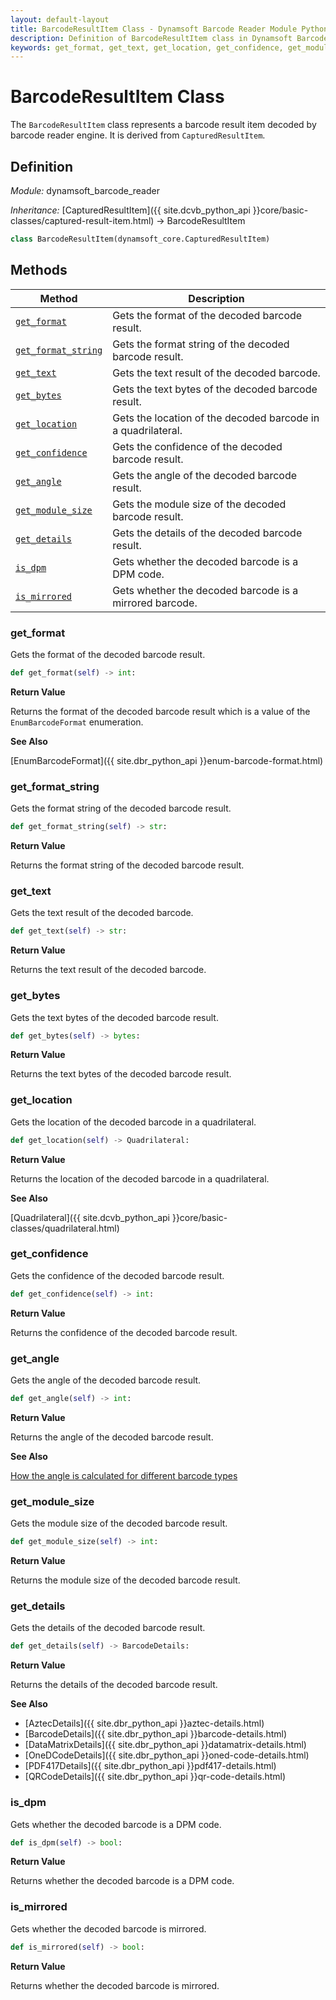 ```yaml
---
layout: default-layout
title: BarcodeResultItem Class - Dynamsoft Barcode Reader Module Python Edition API Reference
description: Definition of BarcodeResultItem class in Dynamsoft Barcode Reader Module Python Edition.
keywords: get_format, get_text, get_location, get_confidence, get_module_size, BarcodeResultItem, api reference
---
```


# BarcodeResultItem Class

The `BarcodeResultItem` class represents a barcode result item decoded by barcode reader engine. It is derived from `CapturedResultItem`.

## Definition

*Module:* dynamsoft_barcode_reader

*Inheritance:* [CapturedResultItem]({{ site.dcvb_python_api }}core/basic-classes/captured-result-item.html) -> BarcodeResultItem

```python
class BarcodeResultItem(dynamsoft_core.CapturedResultItem)
```

## Methods

| Method               | Description |
|----------------------|-------------|
| [`get_format`](#get_format) | Gets the format of the decoded barcode result. |
| [`get_format_string`](#get_format_string) | Gets the format string of the decoded barcode result. |
| [`get_text`](#get_text) | Gets the text result of the decoded barcode. |
| [`get_bytes`](#get_bytes) | Gets the text bytes of the decoded barcode result. |
| [`get_location`](#get_location) | Gets the location of the decoded barcode in a quadrilateral. |
| [`get_confidence`](#get_confidence) | Gets the confidence of the decoded barcode result. |
| [`get_angle`](#get_angle) | Gets the angle of the decoded barcode result. |
| [`get_module_size`](#get_module_size) | Gets the module size of the decoded barcode result. |
| [`get_details`](#get_details) | Gets the details of the decoded barcode result. |
| [`is_dpm`](#is_dpm) | Gets whether the decoded barcode is a DPM code. |
| [`is_mirrored`](#is_mirrored) | Gets whether the decoded barcode is a mirrored barcode. |

### get_format

Gets the format of the decoded barcode result.

```python
def get_format(self) -> int:
```

**Return Value**

Returns the format of the decoded barcode result which is a value of the `EnumBarcodeFormat` enumeration.

**See Also**

[EnumBarcodeFormat]({{ site.dbr_python_api }}enum-barcode-format.html)

### get_format_string

Gets the format string of the decoded barcode result.

```python
def get_format_string(self) -> str:
```

**Return Value**

Returns the format string of the decoded barcode result.

### get_text

Gets the text result of the decoded barcode.

```python
def get_text(self) -> str:
```

**Return Value**

Returns the text result of the decoded barcode.

### get_bytes

Gets the text bytes of the decoded barcode result.

```python
def get_bytes(self) -> bytes:
```

**Return Value**

Returns the text bytes of the decoded barcode result.

### get_location

Gets the location of the decoded barcode in a quadrilateral.

```python
def get_location(self) -> Quadrilateral:
```

**Return Value**

Returns the location of the decoded barcode in a quadrilateral.

**See Also**

[Quadrilateral]({{ site.dcvb_python_api }}core/basic-classes/quadrilateral.html)

### get_confidence

Gets the confidence of the decoded barcode result.

```python
def get_confidence(self) -> int:
```

**Return Value**

Returns the confidence of the decoded barcode result.

### get_angle

Gets the angle of the decoded barcode result.

```python
def get_angle(self) -> int:
```

**Return Value**

Returns the angle of the decoded barcode result.

**See Also**

[How the angle is calculated for different barcode types]({{site.features}}get-confidence-rotation.html?lang=python#barcode-rotation-angle)

### get_module_size

Gets the module size of the decoded barcode result.

```python
def get_module_size(self) -> int:
```

**Return Value**

Returns the module size of the decoded barcode result.

### get_details

Gets the details of the decoded barcode result.

```python
def get_details(self) -> BarcodeDetails:
```

**Return Value**

Returns the details of the decoded barcode result.

**See Also**

- [AztecDetails]({{ site.dbr_python_api }}aztec-details.html)
- [BarcodeDetails]({{ site.dbr_python_api }}barcode-details.html)
- [DataMatrixDetails]({{ site.dbr_python_api }}datamatrix-details.html)
- [OneDCodeDetails]({{ site.dbr_python_api }}oned-code-details.html)
- [PDF417Details]({{ site.dbr_python_api }}pdf417-details.html)
- [QRCodeDetails]({{ site.dbr_python_api }}qr-code-details.html)

### is_dpm

Gets whether the decoded barcode is a DPM code.

```python
def is_dpm(self) -> bool:
```

**Return Value**

Returns whether the decoded barcode is a DPM code.

### is_mirrored

Gets whether the decoded barcode is mirrored.

```python
def is_mirrored(self) -> bool:
```

**Return Value**

Returns whether the decoded barcode is mirrored.

